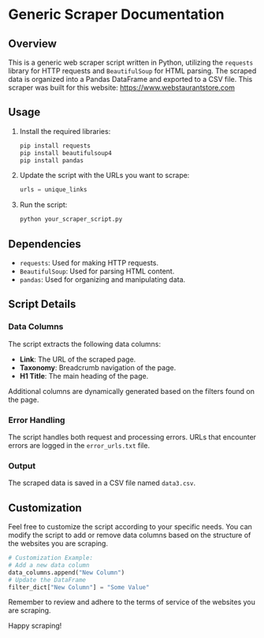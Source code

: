 # Generic Scraper Documentation

## Overview

This is a generic web scraper script written in Python, utilizing the `requests` library for HTTP requests and `BeautifulSoup` for HTML parsing. The scraped data is organized into a Pandas DataFrame and exported to a CSV file. This scraper was built for this website: https://www.webstaurantstore.com

## Usage

1. Install the required libraries:

    ```bash
    pip install requests
    pip install beautifulsoup4
    pip install pandas
    ```

2. Update the script with the URLs you want to scrape:

    ```python
    urls = unique_links
    ```

3. Run the script:

    ```bash
    python your_scraper_script.py
    ```

## Dependencies

- `requests`: Used for making HTTP requests.
- `BeautifulSoup`: Used for parsing HTML content.
- `pandas`: Used for organizing and manipulating data.

## Script Details

### Data Columns

The script extracts the following data columns:

- **Link**: The URL of the scraped page.
- **Taxonomy**: Breadcrumb navigation of the page.
- **H1 Title**: The main heading of the page.

Additional columns are dynamically generated based on the filters found on the page.

### Error Handling

The script handles both request and processing errors. URLs that encounter errors are logged in the `error_urls.txt` file.

### Output

The scraped data is saved in a CSV file named `data3.csv`.

## Customization

Feel free to customize the script according to your specific needs. You can modify the script to add or remove data columns based on the structure of the websites you are scraping.

```python
# Customization Example:
# Add a new data column
data_columns.append("New Column")
# Update the DataFrame
filter_dict["New Column"] = "Some Value"
```
Remember to review and adhere to the terms of service of the websites you are scraping.

Happy scraping!
